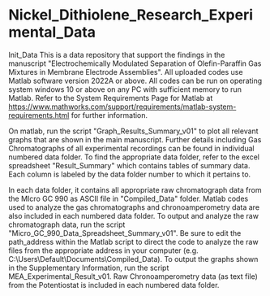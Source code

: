 # Nickel_Dithiolene_Research_Experimental_Data
Init_Data
This is a data repository that support the findings in the manuscript "Electrochemically Modulated Separation of Olefin-Paraffin Gas Mixtures in Membrane Electrode Assemblies". All uploaded codes use Matlab software version 2022A or above. All codes can be run on operating system windows 10 or above on any PC with sufficient memory to run Matlab. Refer to the System Requirements Page for Matlab at https://www.mathworks.com/support/requirements/matlab-system-requirements.html for further information.

On matlab, run the script "Graph_Results_Summary_v01" to plot all relevant graphs that are shown in the main manuscript. Further details including Gas Chromatographs of all experimental recordings can be found in individual numbered data folder. To find the appropriate data folder, refer to the excel spreadsheet "Result_Summary" which contains tables of summary data. Each column is labeled by the data folder number to which it pertains to.

In each data folder, it contains all appropriate raw chromatograph data from the MIcro GC 990 as ASCII file in "Compiled_Data" folder. Matlab codes used to analyze the gas chromatographs and chronoamperometry data are also included in each numbered data folder. To output and analyze the raw chromatograph data, run the script "Micro_GC_990_Data_Spreadsheet_Summary_v01". Be sure to edit the path_address within the Matlab script to direct the code to analyze the raw files from the appropriate address in your computer (e.g. C:\Users\Default\Documents\Compiled_Data\). To output the graphs shown in the Supplementary Information, run the script MEA_Experimental_Result_v01. Raw Chronoamperometry data (as text file) from the Potentiostat is included in each numbered data folder.
